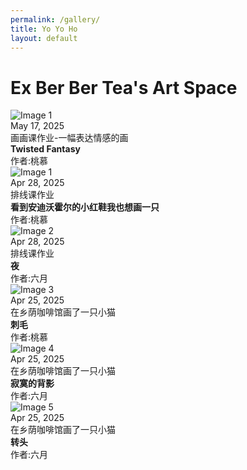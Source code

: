```yaml
---
permalink: /gallery/
title: Yo Yo Ho
layout: default
---
```

<div class="gallery-container"> 
    <h1>Ex Ber Ber Tea's Art Space</h1>
    <div class="gallery">
        <div class="image-item">
            <img src="twisted_fantasy.jpg" alt="Image 1" onclick="openLightbox(this)" />
            <div class="caption">May 17, 2025<br>画画课作业-一幅表达情感的画<br><strong>Twisted Fantasy</strong><br>作者:桃慕</div>
        </div>
        <div class="image-item">
            <img src="1.png" alt="Image 1" onclick="openLightbox(this)" />
            <div class="caption">Apr 28, 2025<br>排线课作业<br><strong>看到安迪沃霍尔的小红鞋我也想画一只</strong><br>作者:桃慕</div>
        </div>
        <div class="image-item">
            <img src="june_scenery.png" alt="Image 2" onclick="openLightbox(this)" />
            <div class="caption">Apr 28, 2025<br>排线课作业<br><strong>夜</strong><br>作者:六月</div>
        </div>
        <div class="image-item">
            <img src="2.png" alt="Image 3" onclick="openLightbox(this)" />
            <div class="caption">Apr 25, 2025<br>在乡荫咖啡馆画了一只小猫<br><strong>刺毛</strong><br>作者:桃慕</div>
        </div>
        <div class="image-item">
            <img src="june_cat_1.png" alt="Image 4" onclick="openLightbox(this)" />
            <div class="caption">Apr 25, 2025<br>在乡荫咖啡馆画了一只小猫<br><strong>寂寞的背影</strong><br>作者:六月</div>
        </div>
        <div class="image-item">
            <img src="june_cat_2.png" alt="Image 5" onclick="openLightbox(this)" />
            <div class="caption">Apr 25, 2025<br>在乡荫咖啡馆画了一只小猫<br><strong>转头</strong><br>作者:六月</div>
        </div>
    </div>
</div>

<div id="lightbox" class="lightbox"></div>
